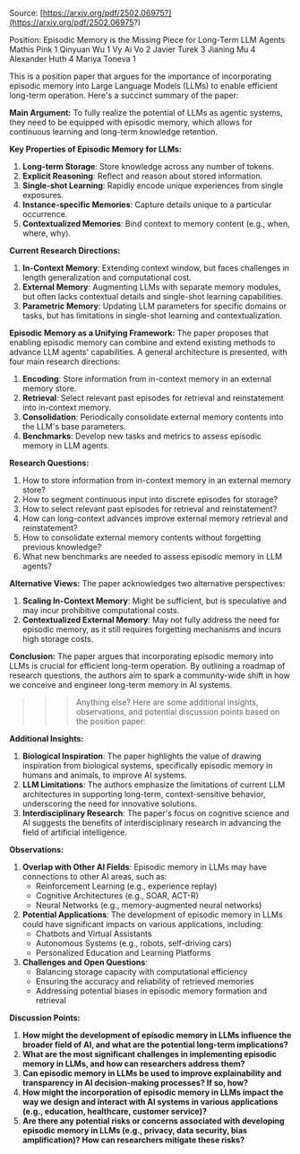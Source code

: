 Source: [https://arxiv.org/pdf/2502.06975?](https://arxiv.org/pdf/2502.06975?)

Position: Episodic Memory is the Missing Piece for Long-Term LLM Agents
Mathis Pink 1 Qinyuan Wu 1 Vy Ai Vo 2 Javier Turek 3 Jianing Mu 4 Alexander Huth 4 Mariya Toneva 1

This is a position paper that argues for the importance of incorporating episodic memory into Large Language Models (LLMs) to enable efficient long-term operation. Here's a succinct summary of the paper:

**Main Argument:**
To fully realize the potential of LLMs as agentic systems, they need to be equipped with episodic memory, which allows for continuous learning and long-term knowledge retention.

**Key Properties of Episodic Memory for LLMs:**

1. **Long-term Storage**: Store knowledge across any number of tokens.
2. **Explicit Reasoning**: Reflect and reason about stored information.
3. **Single-shot Learning**: Rapidly encode unique experiences from single exposures.
4. **Instance-specific Memories**: Capture details unique to a particular occurrence.
5. **Contextualized Memories**: Bind context to memory content (e.g., when, where, why).

**Current Research Directions:**

1. **In-Context Memory**: Extending context window, but faces challenges in length generalization and computational cost.
2. **External Memory**: Augmenting LLMs with separate memory modules, but often lacks contextual details and single-shot learning capabilities.
3. **Parametric Memory**: Updating LLM parameters for specific domains or tasks, but has limitations in single-shot learning and contextualization.

**Episodic Memory as a Unifying Framework:**
The paper proposes that enabling episodic memory can combine and extend existing methods to advance LLM agents' capabilities. A general architecture is presented, with four main research directions:

1. **Encoding**: Store information from in-context memory in an external memory store.
2. **Retrieval**: Select relevant past episodes for retrieval and reinstatement into in-context memory.
3. **Consolidation**: Periodically consolidate external memory contents into the LLM's base parameters.
4. **Benchmarks**: Develop new tasks and metrics to assess episodic memory in LLM agents.

**Research Questions:**

1. How to store information from in-context memory in an external memory store?
2. How to segment continuous input into discrete episodes for storage?
3. How to select relevant past episodes for retrieval and reinstatement?
4. How can long-context advances improve external memory retrieval and reinstatement?
5. How to consolidate external memory contents without forgetting previous knowledge?
6. What new benchmarks are needed to assess episodic memory in LLM agents?

**Alternative Views:**
The paper acknowledges two alternative perspectives:

1. **Scaling In-Context Memory**: Might be sufficient, but is speculative and may incur prohibitive computational costs.
2. **Contextualized External Memory**: May not fully address the need for episodic memory, as it still requires forgetting mechanisms and incurs high storage costs.

**Conclusion:**
The paper argues that incorporating episodic memory into LLMs is crucial for efficient long-term operation. By outlining a roadmap of research questions, the authors aim to spark a community-wide shift in how we conceive and engineer long-term memory in AI systems.

>>> Anything else?
Here are some additional insights, observations, and potential discussion points based on the position paper:

**Additional Insights:**

1. **Biological Inspiration**: The paper highlights the value of drawing inspiration from biological systems, specifically episodic memory in humans and animals, to improve AI systems.
2. **LLM Limitations**: The authors emphasize the limitations of current LLM architectures in supporting long-term, context-sensitive behavior, underscoring the need for innovative solutions.
3. **Interdisciplinary Research**: The paper's focus on cognitive science and AI suggests the benefits of interdisciplinary research in advancing the field of artificial intelligence.

**Observations:**

1. **Overlap with Other AI Fields**: Episodic memory in LLMs may have connections to other AI areas, such as:
	* Reinforcement Learning (e.g., experience replay)
	* Cognitive Architectures (e.g., SOAR, ACT-R)
	* Neural Networks (e.g., memory-augmented neural networks)
2. **Potential Applications**: The development of episodic memory in LLMs could have significant impacts on various applications, including:
	* Chatbots and Virtual Assistants
	* Autonomous Systems (e.g., robots, self-driving cars)
	* Personalized Education and Learning Platforms
3. **Challenges and Open Questions**:
	* Balancing storage capacity with computational efficiency
	* Ensuring the accuracy and reliability of retrieved memories
	* Addressing potential biases in episodic memory formation and retrieval

**Discussion Points:**

1. **How might the development of episodic memory in LLMs influence the broader field of AI, and what are the potential long-term implications?**
2. **What are the most significant challenges in implementing episodic memory in LLMs, and how can researchers address them?**
3. **Can episodic memory in LLMs be used to improve explainability and transparency in AI decision-making processes? If so, how?**
4. **How might the incorporation of episodic memory in LLMs impact the way we design and interact with AI systems in various applications (e.g., education, healthcare, customer service)?**
5. **Are there any potential risks or concerns associated with developing episodic memory in LLMs (e.g., privacy, data security, bias amplification)? How can researchers mitigate these risks?**
